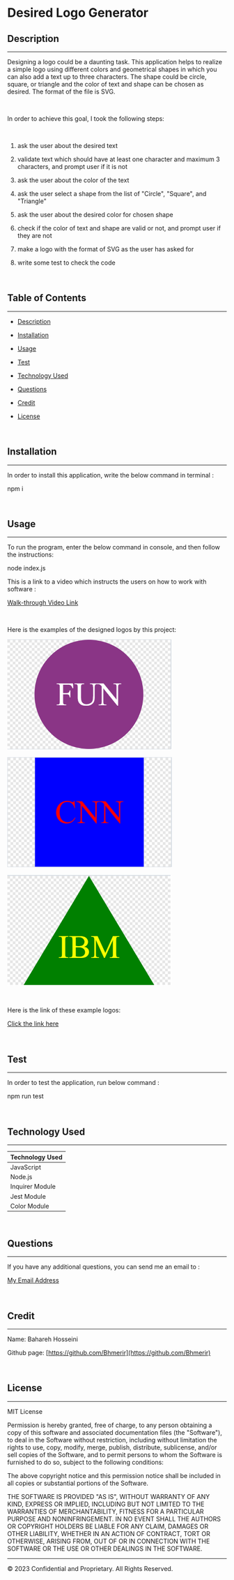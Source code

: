 # Desired Logo Generator

## Description 
---

Designing a logo could be a daunting task. This application helps to realize a simple logo using different colors and geometrical shapes in which you can also add a text up to three characters. The shape could be circle, square, or triangle and the color of text and shape can be chosen as desired. The format of the file is SVG.

<br>

In order to achieve this goal, I took the following steps:

<br>

1. ask the user about the desired text

2. validate text which should have at least one character and maximum 3 characters, and prompt user if it is not

3. ask the user about the color of the text

5. ask the user select a shape from the list of "Circle", "Square", and "Triangle" 

6. ask the user about the desired color for chosen shape

7. check if the color of text and shape are valid or not, and prompt user if they are not

8. make a logo with the format of SVG as the user has asked for

9. write some test to check the code

<br>

## Table of Contents
---

* [Description](#description)

* [Installation](#installation)

* [Usage](#usage)

* [Test](#test)

* [Technology Used](#technology-used)

* [Questions](#questions)

* [Credit](#credit)

* [License](#license)

<br>

## Installation

---

In order to install this application, write the below command in terminal :

npm i

<br>

## Usage

---

To run the program, enter the below command in console, and then follow the instructions:

node index.js

This is a link to a video which instructs the users on how to work with software : 

[Walk-through Video Link](https://drive.google.com/file/d/11-d7QSgKJo4jceHGlzjDORt8B9_nmhEx/view)

<br>

Here is the examples of the designed logos by this project:

![A Designed Circle Logo](./images/logo-circle.png)

![A Designed Square Logo](./images/logo-square.png)

![A Designed Triangle Logo](./images/logo-triangle.png)

<br>

Here is the link of these example logos:

[Click the link here](https://github.com/Bhmerir/desired-logo-generator/tree/main/examples)

<br>

## Test

---

In order to test the application, run below command :

npm run test

<br>

## Technology Used

---

| Technology Used         |
| -------------           |
| JavaScript              |  
| Node.js                 |    
| Inquirer Module         | 
| Jest Module             |
| Color Module            |

<br>

## Questions 

---

If you have any additional questions, you can send me an email to :

[My Email Address](mailto:(mer_ir@yahoo.com))

<br>

## Credit

---

Name:     Bahareh Hosseini

Github page:      [https://github.com/Bhmerir](https://github.com/Bhmerir)

<br>

## License

---

MIT License

Permission is hereby granted, free of charge, to any person obtaining a copy
of this software and associated documentation files (the "Software"), to deal
in the Software without restriction, including without limitation the rights
to use, copy, modify, merge, publish, distribute, sublicense, and/or sell
copies of the Software, and to permit persons to whom the Software is
furnished to do so, subject to the following conditions:

The above copyright notice and this permission notice shall be included in all
copies or substantial portions of the Software.

THE SOFTWARE IS PROVIDED "AS IS", WITHOUT WARRANTY OF ANY KIND, EXPRESS OR
IMPLIED, INCLUDING BUT NOT LIMITED TO THE WARRANTIES OF MERCHANTABILITY,
FITNESS FOR A PARTICULAR PURPOSE AND NONINFRINGEMENT. IN NO EVENT SHALL THE
AUTHORS OR COPYRIGHT HOLDERS BE LIABLE FOR ANY CLAIM, DAMAGES OR OTHER
LIABILITY, WHETHER IN AN ACTION OF CONTRACT, TORT OR OTHERWISE, ARISING FROM,
OUT OF OR IN CONNECTION WITH THE SOFTWARE OR THE USE OR OTHER DEALINGS IN THE
SOFTWARE.


---

© 2023 Confidential and Proprietary. All Rights Reserved.
